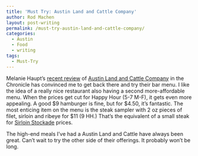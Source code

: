 ```yaml
---
title: 'Must Try: Austin Land and Cattle Company'
author: Rod Machen
layout: post-writing
permalink: /must-try-austin-land-and-cattle-company/
categories:
  - Austin
  - Food
  - writing
tags:
  - Must-Try
---
```

Melanie Haupt&#8217;s <a href="http://www.austinchronicle.com/food/2014-02-07/harmonic-convergence/" target="_blank">recent review</a> of <a href="http://alcsteaks.com/" target="_blank">Austin Land and Cattle Company</a> in the Chronicle has convinced me to get back there and try their bar menu. I like the idea of a really nice restaurant also having a second more-affordable menu. When the prices get cut for Happy Hour (5-7 M-F), it gets even more appealing. A good $9 hamburger is fine, but for $4.50, it&#8217;s fantastic. The most enticing item on the menu is the steak sampler with 2 oz pieces of filet, sirloin and ribeye for $11 (9 HH.) That&#8217;s the equivalent of a small steak for <a href="http://www.stockadecompanies.com/ourrestaurants/sirloinstockade/" target="_blank">Sirloin Stockade</a> prices.

The high-end meals I&#8217;ve had a Austin Land and Cattle have always been great. Can&#8217;t wait to try the other side of their offerings. It probably won&#8217;t be long.
